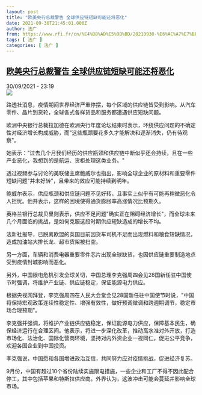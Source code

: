 ```yaml
---
layout: post
title: "欧美央行总裁警告 全球供应链短缺可能还将恶化"
date: 2021-09-30T21:45:01.000Z
author: 法广
from: https://www.rfi.fr/cn/%E4%B8%AD%E5%9B%BD/20210930-%E6%AC%A7%E7%BE%8E%E5%A4%AE%E8%A1%8C%E6%80%BB%E8%A3%81%E8%AD%A6%E5%91%8A-%E5%85%A8%E7%90%83%E4%BE%9B%E5%BA%94%E9%93%BE%E7%9F%AD%E7%BC%BA%E5%8F%AF%E8%83%BD%E8%BF%98%E5%B0%86%E6%81%B6%E5%8C%96
tags: [ 法广 ]
categories: [ 法广 ]
---
```

<!--1633038301000-->
[欧美央行总裁警告 全球供应链短缺可能还将恶化](https://www.rfi.fr/cn/%E4%B8%AD%E5%9B%BD/20210930-%E6%AC%A7%E7%BE%8E%E5%A4%AE%E8%A1%8C%E6%80%BB%E8%A3%81%E8%AD%A6%E5%91%8A-%E5%85%A8%E7%90%83%E4%BE%9B%E5%BA%94%E9%93%BE%E7%9F%AD%E7%BC%BA%E5%8F%AF%E8%83%BD%E8%BF%98%E5%B0%86%E6%81%B6%E5%8C%96)
------

<div>
<div>30/09/2021 - 23:19</div><img src="https://s.rfi.fr/media/display/0acb3858-2234-11ec-ba32-005056a97e36/2021-09-28T124806Z_748959185_RC20ZP9SWQM0_RTRMADP_3_ECB-POLICY-LAGARDE.JPG"><div >                    <p>路透社消息，疫情期间世界经济严重停摆，每个区域的供应链皆受到影响。从汽车零件、晶片到货轮，全球各式各样货品和服务都遭遇供应短缺问题。</p><p>欧洲中央银行总裁拉加德在欧洲央行年度论坛结束时表示，环绕供应问题的不确定性对经济增长构成威胁，而"这些瓶颈要花多久才能解决和逐渐消失，仍有待观察"。</p><p>她表示："过去几个月我们经历的供应瓶颈和供应链中断似乎还会持续，且在一些产业恶化，我想到的是航运、货柜处理这类业务。"</p><p>透过视频参与讨论的美联储主席鲍威尔也指出，影响全球企业的原材料和重要零件短缺问题"并未好转"，且带来的效应可能持续到明年。</p><p>鲍威尔表示，供应瓶颈和供应链问题不见好转，且事实上似乎有可能再稍微恶化令人担忧。他并表示，这样的困境使得通货膨胀率高涨情况比预期久。</p><p>英格兰银行总裁贝里则表示，供应不足问题"确实正在阻碍经济增长"，而全球未来几个月面临的挑战，是如何克服这段时期供应短缺造成的增长不均。</p><p>法新社报导，已脱离欧盟的英国目前因货车司机不足而出现燃料和粮食短缺情况，造成加油站大排长龙、超市货架被扫空。</p><p>另一方面，车辆和消费电器重要零件芯片出现全球缺货，也因供应链重要制造地点受到疫情封城影响而恶化。</p><p>另外，中国限电危机引发全球关切，中国总理李克强周四会见28国新任驻中国使节时强调，将维护产业链、供应链稳定，保证能源电力供应。</p><p>根据央视网拜登，李克强周四在人民大会堂会见28国新任驻中国使节时说，"中国将保持宏观政策连续性稳定性、增强有效性，做好预调微调和跨週期调节，稳定市场合理预期"。</p><p>李克强并强调，将维护产业链供应链稳定，保证能源电力供应，保障基本民生，确保经济运行在合理区间。他表示，将进一步深化改革，推动高水准对外开放，打造市场化、法治化、国际化营商环境，坚持对内外资企业一视同仁，促进公平竞争，欢迎各国企业到中国投资。</p><p>李克强说，中国愿和各国增进政治互信，共同努力应对疫情挑战，促进经济复苏。</p><p>9月份，中国有超过10个省份陆续实施限电措施，一些企业和工厂不得不因此配合停工，其中包括苹果和特斯拉供应商。外界认为，这波冲击可能会蔓延并影响全球市场。</p>                                            <div data-selfpromo-newsletter>    </div>    <div data-selfpromo-app>    </div>                </div>
</div>

